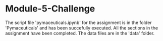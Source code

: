 # Module-5-Challenge

The script file 'pymaceuticals.ipynb' for the assignment is in the folder 'Pymaceuticals' and has been succefully executed. 
All the sections in the assignment have been completed.
The data files are in the 'data' folder.
